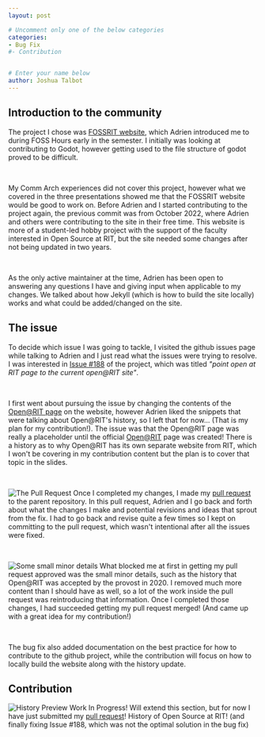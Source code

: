 ```yaml
---
layout: post

# Uncomment only one of the below categories
categories: 
- Bug Fix
#- Contribution


# Enter your name below
author: Joshua Talbot
---
```


## Introduction to the community

The project I chose was [FOSSRIT website](https://fossrit.github.io/), which Adrien introduced me to during FOSS Hours early in the semester. I initially was looking at contributing to Godot, however getting used to the file structure of godot proved to be difficult.

<br>

My Comm Arch experiences did not cover this project, however what we covered in the three presentations showed me that the FOSSRIT website would be good to work on. Before Adrien and I started contributing to the project again, the previous commit was from October 2022, where Adrien and others were contributing to the site in their free time. This website is more of a student-led hobby project with the support of the faculty interested in Open Source at RIT, but the site needed some changes after not being updated in two years.

<br>

As the only active maintainer at the time, Adrien has been open to answering any questions I have and giving input when applicable to my changes. We talked about how Jekyll (which is how to build the site locally) works and what could be added/changed on the site.


## The issue
To decide which issue I was going to tackle, I visited the github issues page while talking to Adrien and I just read what the issues were trying to resolve. I was interested in [Issue #188](https://github.com/FOSSRIT/fossrit.github.io/issues/188) of the project, which was titled _"point open at RIT page to the current open@RIT site"_.

<br>

I first went about pursuing the issue by changing the contents of the [Open@RIT page](https://fossrit.github.io/open-rit/) on the website, however Adrien liked the snippets that were talking about Open@RIT's history, so I left that for now... (That is my plan for my contribution!). The issue was that the Open@RIT page was really a placeholder until the official [Open@RIT](https://openr.it/) page was created! There is a history as to why Open@RIT has its own separate website from RIT, which I won't be covering in my contribution content but the plan is to cover that topic in the slides.

<br>

![The Pull Request](https://i.imgur.com/Z8zpQn4.png)
Once I completed my changes, I made my [pull request](https://github.com/FOSSRIT/fossrit.github.io/pull/190) to the parent repository. In this pull request, Adrien and I go back and forth about what the changes I make and potential revisions and ideas that sprout from the fix. I had to go back and revise quite a few times so I kept on committing to the pull request, which wasn't intentional after all the issues were fixed.

<br>

![Some small minor details](https://i.imgur.com/cvdQAxw.png)
What blocked me at first in getting my pull request approved was the small minor details, such as the history that Open@RIT was accepted by the provost in 2020. I removed much more content than I should have as well, so a lot of the work inside the pull request was reintroducing that information. Once I completed those changes, I had succeeded getting my pull request merged! (And came up with a great idea for my contribution!)

<br>

The bug fix also added documentation on the best practice for how to contribute to the github project, while the contribution will focus on how to locally build the website along with the history update.


## Contribution

![History Preview](https://i.imgur.com/MHpbL60.png)
Work In Progress! Will extend this section, but for now I have just submitted my [pull request](https://github.com/FOSSRIT/fossrit.github.io/pull/191)! History of Open Source at RIT! (and finally fixing Issue #188, which was not the optimal solution in the bug fix)

